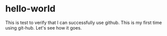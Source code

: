 # hello-world
This is test to verify that I can successfully use github.
This is my first time using git-hub.  Let's see how it goes.

